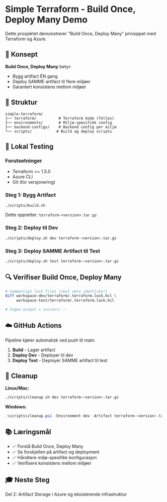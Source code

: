 # Simple Terraform - Build Once, Deploy Many Demo

Dette prosjektet demonstrerer "Build Once, Deploy Many" prinsippet med Terraform og Azure.

## 🎯 Konsept

**Build Once, Deploy Many** betyr:
- Bygg artifact ÉN gang
- Deploy SAMME artifact til flere miljøer
- Garantert konsistens mellom miljøer

## 📁 Struktur

```
simple-terraform/
├── terraform/          # Terraform kode (felles)
├── environments/       # Miljø-spesifikk config
├── backend-configs/    # Backend config per miljø
└── scripts/           # Build og deploy scripts
```

## 🚀 Lokal Testing

### Forutsetninger
- Terraform >= 1.5.0
- Azure CLI
- Git (for versjonering)

### Steg 1: Bygg Artifact

```bash
./scripts/build.sh
```

Dette oppretter: `terraform-<version>.tar.gz`

### Steg 2: Deploy til Dev

```bash
./scripts/deploy.sh dev terraform-<version>.tar.gz
```

### Steg 3: Deploy SAMME Artifact til Test

```bash
./scripts/deploy.sh test terraform-<version>.tar.gz
```

## 🔍 Verifiser Build Once, Deploy Many

```bash
# Sammenlign lock files (skal være identiske!)
diff workspace-dev/terraform/.terraform.lock.hcl \
     workspace-test/terraform/.terraform.lock.hcl

# Ingen output = success! ✅
```

## ☁️ GitHub Actions

Pipeline kjører automatisk ved push til main:
1. **Build** - Lager artifact
2. **Deploy Dev** - Deployer til dev
3. **Deploy Test** - Deployer SAMME artifact til test

## 🧹 Cleanup

**Linux/Mac:**
```bash
./scripts/cleanup.sh dev terraform-<version>.tar.gz
```

**Windows:**
```powershell
.\scripts\cleanup.ps1 -Environment dev -Artifact terraform-<version>.tar.gz
```

## 📚 Læringsmål

- ✅ Forstå Build Once, Deploy Many
- ✅ Se forskjellen på artifact og deployment
- ✅ Håndtere miljø-spesifikk konfigurasjon
- ✅ Verifisere konsistens mellom miljøer

## 🎓 Neste Steg

Del 2: Artifact Storage i Azure og eksisterende infrastruktur
